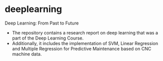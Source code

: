 # deeplearning
Deep Learning: From Past to Future 
- The repository contains a research report on deep learning that was a part of the Deep Learning Course. 
- Additionally, it includes the implementation of SVM, Linear Regression and Multiple Regression for Predictive Maintenance based on CNC machine data. 

